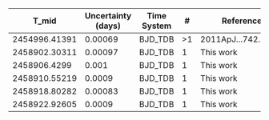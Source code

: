 |T_mid|Uncertainty (days)           |Time System|#                                            |Reference                               |
|-----|-----------------------------|-----------|---------------------------------------------|----------------------------------------|
|2454996.41391|0.00069                      |BJD_TDB    |>1                                           |2011ApJ...742..116B                     |
|2458902.30311|0.00097                      |BJD_TDB    |1                                            |This work                               |
|2458906.4299|0.001                        |BJD_TDB    |1                                            |This work                               |
|2458910.55219|0.0009                       |BJD_TDB    |1                                            |This work                               |
|2458918.80282|0.00083                      |BJD_TDB    |1                                            |This work                               |
|2458922.92605|0.0009                       |BJD_TDB    |1                                            |This work                               |
